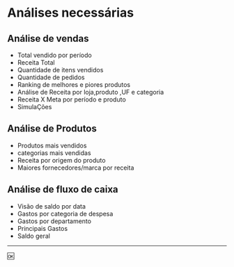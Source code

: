 # Análises necessárias

## Análise de vendas

- Total vendido por período
- Receita Total
- Quantidade de itens vendidos
- Quantidade de pedidos
- Ranking de melhores e piores produtos
- Análise de Receita por loja,produto ,UF e categoria
- Receita X Meta por período e produto
- SimulaÇões

## Análise de Produtos

- Produtos mais vendidos
- categorias mais vendidas
- Receita por origem do produto
- Maiores fornecedores/marca por receita

## Análise de fluxo de caixa

- Visão de saldo por data
- Gastos por categoria de despesa
- Gastos por departamento
- Principais Gastos
- Saldo geral

---

🆗
